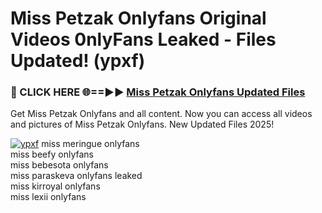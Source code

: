 # Miss Petzak Onlyfans Original Videos 0nlyFans Leaked - Files Updated! (ypxf)

<h3>🔴 CLICK HERE 🌐==►► <a href="https://tinyurl.com/ms9xzufz" rel="nofollow">Miss Petzak Onlyfans Updated Files</a></h3>

Get Miss Petzak Onlyfans and all content. Now you can access all videos and pictures of Miss Petzak Onlyfans. New Updated Files 2025!

[![ypxf](https://i.imgur.com/ppqm5kG.gif)](https://tinyurl.com/ms9xzufz)
miss meringue onlyfans<br>
miss beefy onlyfans<br>
miss bebesota onlyfans<br>
miss paraskeva onlyfans leaked<br>
miss kirroyal onlyfans<br>
miss lexii onlyfans
